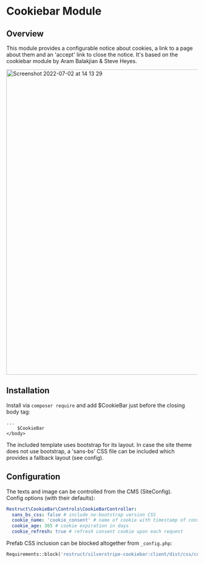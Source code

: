# Cookiebar Module #

## Overview ##

This module provides a configurable notice about cookies, a link to a page about them and an 'accept' link to close the notice. It's based on the cookiebar module by Aram Balakjian & Steve Heyes.

<img width="804" alt="Screenshot 2022-07-02 at 14 13 29" src="https://user-images.githubusercontent.com/1005986/177000331-e8613a6f-8ce9-4920-a8fe-e012c78ac50b.png">

## Installation

Install via `composer require` and add $CookieBar just before the closing body tag:

```
...
    $CookieBar
</body>
```

The included template uses bootstrap for its layout. In case the site theme does not use bootstrap, a 'sans-bs' CSS file can be included which provides a fallback layout (see config).

## Configuration
The texts and image can be controlled from the CMS (SiteConfig).  
Config options (with their defaults):
```yml
Restruct\CookieBar\Controls\CookieBarController:
  sans_bs_css: false # include no-bootstrap version CSS
  cookie_name: 'cookie_consent' # name of cookie with timestamp of consent
  cookie_age: 365 # cookie expiration in days
  cookie_refresh: true # refresh consent cookie upon each request
```

Prefab CSS inclusion can be blocked altogether from `_config.php`:
```php
Requirements::block('restruct/silverstripe-cookiebar:client/dist/css/cookiebar.css');
```
